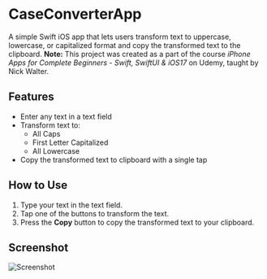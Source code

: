 # CaseConverterApp
A simple Swift iOS app that lets users transform text to uppercase, lowercase, or capitalized format and copy the transformed text to the clipboard.
__Note:__ This project was created as a part of the course _iPhone Apps for Complete Beginners - Swift, SwiftUI & iOS17_ on Udemy, taught by Nick Walter.

## Features
- Enter any text in a text field  
- Transform text to:
  - All Caps 
  - First Letter Capitalized 
  - All Lowercase 
- Copy the transformed text to clipboard with a single tap

## How to Use
1. Type your text in the text field.  
2. Tap one of the buttons to transform the text.  
3. Press the **Copy** button to copy the transformed text to your clipboard.

## Screenshot 
![Screenshot](images/screenshot.jpg)
